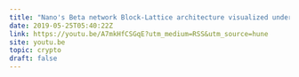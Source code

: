 ```yaml
---
title: "Nano's Beta network Block-Lattice architecture visualized under spam-test."
date: 2019-05-25T05:40:22Z
link: https://youtu.be/A7mkHfCSGqE?utm_medium=RSS&utm_source=hune
site: youtu.be
topic: crypto
draft: false
---
```

